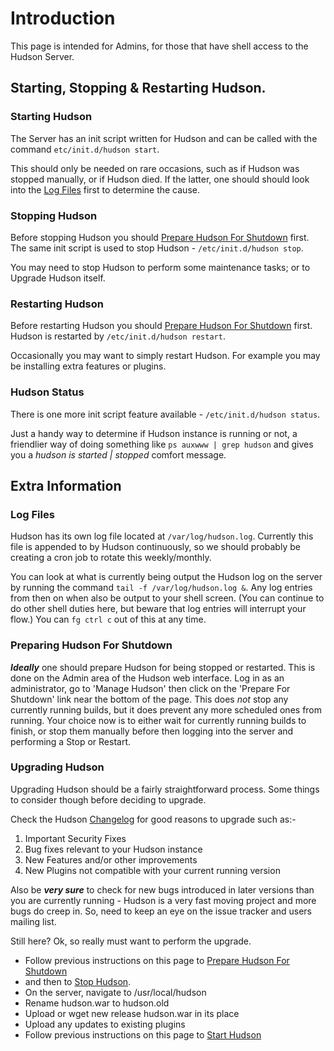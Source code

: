 # Introduction #

This page is intended for Admins, for those that have shell access to the Hudson Server.


## Starting, Stopping & Restarting Hudson. ##

### Starting Hudson ###

The Server has an init script written for Hudson and can be called with the command `etc/init.d/hudson start`.

This should only be needed on rare occasions, such as if Hudson was stopped manually, or if Hudson died. If the latter, one should should look into the [Log Files](MaintainingHudson#Log_Files.md) first to determine the cause.

### Stopping Hudson ###

Before stopping Hudson you should [Prepare Hudson For Shutdown](MaintainingHudson#Preparing_Hudson_For_Shutdown.md) first.
The same init script is used to stop Hudson - `/etc/init.d/hudson stop`.

You may need to stop Hudson to perform some maintenance tasks; or to Upgrade Hudson itself.

### Restarting Hudson ###

Before restarting Hudson you should [Prepare Hudson For Shutdown](MaintainingHudson#Preparing_Hudson_For_Shutdown.md) first.
Hudson is restarted by `/etc/init.d/hudson restart`.

Occasionally you may want to simply restart Hudson. For example you may be installing extra features or plugins.

### Hudson Status ###

There is one more init script feature available - `/etc/init.d/hudson status`.

Just a handy way to determine if Hudson instance is running or not, a friendlier way of doing something like `ps auxwww | grep hudson` and gives you a _hudson is started | stopped_ comfort message.

## Extra Information ##

### Log Files ###

Hudson has its own log file located at `/var/log/hudson.log`. Currently this file is appended to by Hudson continuously, so we should probably be creating a cron job to rotate this weekly/monthly.

You can look at what is currently being output the Hudson log on the server by running the command `tail -f /var/log/hudson.log &`. Any log entries from then on when also be output to your shell screen. (You can continue to do other shell duties here, but beware that log entries will interrupt your flow.) You can `fg ctrl c` out of this at any time.

### Preparing Hudson For Shutdown ###

**_Ideally_** one should prepare Hudson for being stopped or restarted. This is done on the Admin area of the Hudson web interface. Log in as an administrator, go to 'Manage Hudson' then click on the 'Prepare For Shutdown' link near the bottom of the page. This does _not_ stop any currently running builds, but it does prevent any more scheduled ones from running. Your choice now is to either wait for currently running builds to finish, or stop them manually before then logging into the server and performing a Stop or Restart.

### Upgrading Hudson ###

Upgrading Hudson should be a fairly straightforward process. Some things to consider though before deciding to upgrade.

Check the Hudson [Changelog](https://hudson.dev.java.net/changelog.html) for good reasons to upgrade such as:-

  1. Important Security Fixes
  1. Bug fixes relevant to your Hudson instance
  1. New Features and/or other improvements
  1. New Plugins not compatible with your current running version

Also be _**very sure**_ to check for new bugs introduced in later versions than you are currently running - Hudson is a very fast moving project and more bugs do creep in. So, need to keep an eye on the issue tracker and users mailing list.

Still here? Ok, so really must want to perform the upgrade.

  * Follow previous instructions on this page to [Prepare Hudson For Shutdown](MaintainingHudson#Preparing_Hudson_For_Shutdown.md)
  * and then to [Stop Hudson](MaintainingHudson#Stopping_Hudson.md).
  * On the server, navigate to /usr/local/hudson
  * Rename hudson.war to hudson.old
  * Upload or wget new release hudson.war in its place
  * Upload any updates to existing plugins
  * Follow previous instructions on this page to [Start Hudson](MaintainingHudson#Restarting_Hudson.md)